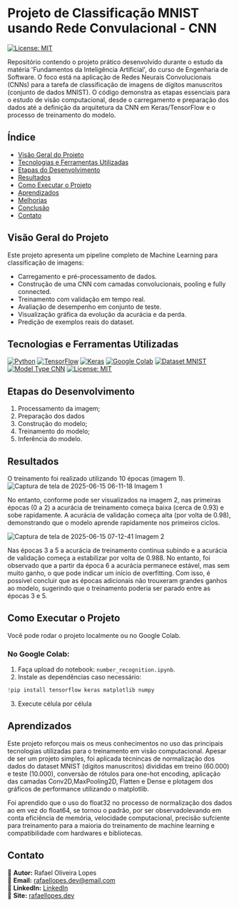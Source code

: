 # Projeto de Classificação MNIST usando Rede Convulacional - CNN
[![License: MIT](https://img.shields.io/badge/License-MIT-yellow.svg?style=for-the-badge)](https://opensource.org/licenses/MIT)


Repositório contendo o projeto prático desenvolvido durante o estudo da matéria 'Fundamentos da Inteligência Artificial', do curso de Engenharia de Software. O foco está na aplicação de Redes Neurais Convolucionais (CNNs) para a tarefa de classificação de imagens de dígitos manuscritos (conjunto de dados MNIST). O código demonstra as etapas essenciais para o estudo de visão computacional, desde o carregamento e preparação dos dados até a definição da arquitetura da CNN em Keras/TensorFlow e o processo de treinamento do modelo.

## Índice
- [Visão Geral do Projeto](#visão-geral-do-projeto)
- [Tecnologias e Ferramentas Utilizadas](#tecnologias-e-ferramentas-utilizadas)
- [Etapas do Desenvolvimento](#etapas-do-desenvolvimento)
- [Resultados](#resultados)
- [Como Executar o Projeto](#como-executar-o-projeto)
- [Aprendizados](#aprendizados)
- [Melhorias](#melhorias)
- [Conclusão](#conclusão)
- [Contato](#contato)

## Visão Geral do Projeto
Este projeto apresenta um pipeline completo de Machine Learning para classificação de imagens:

- Carregamento e pré-processamento de dados.
- Construção de uma CNN com camadas convolucionais, pooling e fully connected.
- Treinamento com validação em tempo real.
- Avaliação de desempenho em conjunto de teste.
- Visualização gráfica da evolução da acurácia e da perda.
- Predição de exemplos reais do dataset.

## Tecnologias e Ferramentas Utilizadas

[![Python](https://img.shields.io/badge/-Python-blue?style=for-the-badge&logo=python)](https://www.python.org/)
[![TensorFlow](https://img.shields.io/badge/-TensorFlow-orange?style=for-the-badge&logo=tensorflow)](https://www.tensorflow.org/)
[![Keras](https://img.shields.io/badge/-Keras-red?style=for-the-badge&logo=keras)](https://keras.io/)
[![Google Colab](https://img.shields.io/badge/-Google%20Colab-yellow?style=for-the-badge&logo=google-colab)](https://colab.research.google.com/)
[![Dataset MNIST](https://img.shields.io/badge/Dataset-MNIST-blueviolet?style=for-the-badge)](http://yann.lecun.com/exdb/mnist/)
[![Model Type CNN](https://img.shields.io/badge/Model%20Type-CNN-brightgreen?style=for-the-badge)](https://en.wikipedia.org/wiki/Convolutional_neural_network)
[![License: MIT](https://img.shields.io/badge/License-MIT-yellow.svg?style=for-the-badge)](https://opensource.org/licenses/MIT)

## Etapas do Desenvolvimento

1. Processamento da imagem;
2. Preparação dos dados
3. Construção do modelo;
4. Treinamento do modelo;
5. Inferência do modelo.


## Resultados

O treinamento foi realizado utilizando 10 épocas (imagem 1). 
![Captura de tela de 2025-06-15 06-11-18](https://github.com/user-attachments/assets/1f44ce2f-c85c-4cfd-a8e5-0b9a50f3221a) Imagem 1


No entanto, conforme pode ser visualizados na imagem 2, nas primeiras épocas (0 a 2) a acurácia de treinamento começa baixa (cerca de 0.93) e sobe rapidamente. A acurácia de validação começa alta (por volta de 0.98), demonstrando que o modelo aprende rapidamente nos primeiros ciclos.

![Captura de tela de 2025-06-15 07-12-41](https://github.com/user-attachments/assets/3dd2f254-082c-49bf-bd5e-56bb7fb48513) Imagem 2


Nas épocas 3 a 5 a acurácia de treinamento continua subindo e a acurácia de validação começa a estabilizar por volta de 0.988. No entanto, foi observado que a partir da época 6 a acurácia permanece estável, mas sem muito ganho, o que pode indicar um início de overfitting. Com isso, é possível concluir que as épocas adicionais não trouxeram grandes ganhos ao modelo, sugerindo que o treinamento poderia ser parado entre as épocas 3 e 5.


## Como Executar o Projeto

Você pode rodar o projeto localmente ou no Google Colab.

### No Google Colab:

1. Faça upload do notebook: `number_recognition.ipynb`.
2. Instale as dependências caso necessário:

```python
!pip install tensorflow keras matplotlib numpy
```
3. Execute célula por célula


## Aprendizados

Este projeto reforçou mais os meus  conhecimentos no uso das principais tecnologias utilizadas para o treinamento em visão computacional. Apesar de ser um projeto simples, foi aplicada técnincas de normalização dos dados do dataset MNIST (dígitos manuscritos) divididas em treino (60.000) e teste (10.000), conversão de rótulos para one-hot encoding, aplicação das camadas Conv2D,MaxPooling2D, Flatten e Dense e plotagem dos gráficos de performance utilizando o matplotlib.

Foi aprendido que o uso do float32 no processo de normalização dos dados ao em vez do float64, se tornou o padrão, por ser observadolevando em conta eficiência de memória, velocidade computacional, precisão sufciente para treinamento para a maioria do treinamento de machine learning e compatibilidade com hardwares e bibliotecas.

## Contato
🔹 **Autor:** Rafael Oliveira Lopes  
🔹 **Email:** rafaellopes.dev@email.com  
🔹 **LinkedIn:** [LinkedIn](https://www.linkedin.com/in/rafael-lopes-desenvolvedor-fullstack/)  
🔹 **Site:** [rafaellopes.dev](https://rafaellopes.dev)  
